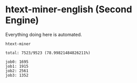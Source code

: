 # htext-miner-english (Second Engine)

Everything doing here is automated.

```
htext-miner

total: 7523/9523 (78.99821484826211%)

job0: 1695
job1: 1915
job2: 2561
job3: 1352
```